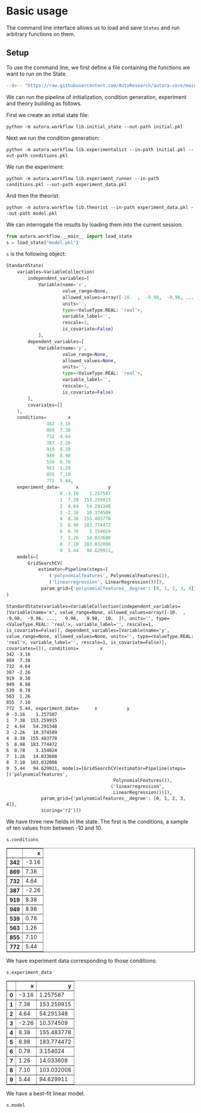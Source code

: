 # Basic usage

The command line interface allows us to load and save `States` and run arbitrary functions on them.

## Setup

To use the command line, we first define a file containing the functions we want to run on the State.

```python title="lib.py"
--8<-- "https://raw.githubusercontent.com/AutoResearch/autora-core/main/docs/cli/basic-usage/lib/python/lib.py"
```

We can run the pipeline of initialization, condition generation, experiment and theory building as follows.

First we create an initial state file:

```shell
python -m autora.workflow lib.initial_state --out-path initial.pkl
```

Next we run the condition generation:


```shell
python -m autora.workflow lib.experimentalist --in-path initial.pkl --out-path conditions.pkl
```

We run the experiment:


```shell
python -m autora.workflow lib.experiment_runner --in-path conditions.pkl --out-path experiment_data.pkl
```

And then the theorist:


```shell
python -m autora.workflow lib.theorist --in-path experiment_data.pkl --out-path model.pkl
```

We can interrogate the results by loading them into the current session.


```python
from autora.workflow.__main__ import load_state
s = load_state("model.pkl")
```

`s` is the following object: 
```python
StandardState(
    variables=VariableCollection(
        independent_variables=[
            Variable(name='x',
                     value_range=None, 
                     allowed_values=array([-10.  ,  -9.98,  -9.96, ...,   9.96,   9.98,  10.  ]), 
                     units='', 
                     type=<ValueType.REAL: 'real'>, 
                     variable_label='', 
                     rescale=1, 
                     is_covariate=False)
            ], 
        dependent_variables=[
            Variable(name='y', 
                     value_range=None, 
                     allowed_values=None, 
                     units='', 
                     type=<ValueType.REAL: 'real'>, 
                     variable_label='', 
                     rescale=1, 
                     is_covariate=False)
        ], 
        covariates=[]
    ), 
    conditions=        x
               342 -3.16
               869  7.38
               732  4.64
               387 -2.26
               919  8.38
               949  8.98
               539  0.78
               563  1.26
               855  7.10
               772  5.44, 
    experiment_data=      x           y
                    0 -3.16    1.257587
                    1  7.38  153.259915
                    2  4.64   54.291348
                    3 -2.26   10.374509
                    4  8.38  155.483778
                    5  8.98  183.774472
                    6  0.78    3.154024
                    7  1.26   14.033608
                    8  7.10  103.032008
                    9  5.44   94.629911, 
    models=[
        GridSearchCV(
            estimator=Pipeline(steps=[
                ('polynomialfeatures', PolynomialFeatures()),
                ('linearregression', LinearRegression())]),
             param_grid={'polynomialfeatures__degree': [0, 1, 2, 3, 4]}, scoring='r2')]
)
```

    StandardState(variables=VariableCollection(independent_variables=[Variable(name='x', value_range=None, allowed_values=array([-10.  ,  -9.98,  -9.96, ...,   9.96,   9.98,  10.  ]), units='', type=<ValueType.REAL: 'real'>, variable_label='', rescale=1, is_covariate=False)], dependent_variables=[Variable(name='y', value_range=None, allowed_values=None, units='', type=<ValueType.REAL: 'real'>, variable_label='', rescale=1, is_covariate=False)], covariates=[]), conditions=        x
    342 -3.16
    869  7.38
    732  4.64
    387 -2.26
    919  8.38
    949  8.98
    539  0.78
    563  1.26
    855  7.10
    772  5.44, experiment_data=      x           y
    0 -3.16    1.257587
    1  7.38  153.259915
    2  4.64   54.291348
    3 -2.26   10.374509
    4  8.38  155.483778
    5  8.98  183.774472
    6  0.78    3.154024
    7  1.26   14.033608
    8  7.10  103.032008
    9  5.44   94.629911, models=[GridSearchCV(estimator=Pipeline(steps=[('polynomialfeatures',
                                            PolynomialFeatures()),
                                           ('linearregression',
                                            LinearRegression())]),
                 param_grid={'polynomialfeatures__degree': [0, 1, 2, 3, 4]},
                 scoring='r2')])



We have three new fields in the state. The first is the conditions, a sample of ten values from between -10 and 10.


```python
s.conditions
```




<div>
<style scoped>
    .dataframe tbody tr th:only-of-type {
        vertical-align: middle;
    }

    .dataframe tbody tr th {
        vertical-align: top;
    }

    .dataframe thead th {
        text-align: right;
    }
</style>
<table border="1" class="dataframe">
  <thead>
    <tr style="text-align: right;">
      <th></th>
      <th>x</th>
    </tr>
  </thead>
  <tbody>
    <tr>
      <th>342</th>
      <td>-3.16</td>
    </tr>
    <tr>
      <th>869</th>
      <td>7.38</td>
    </tr>
    <tr>
      <th>732</th>
      <td>4.64</td>
    </tr>
    <tr>
      <th>387</th>
      <td>-2.26</td>
    </tr>
    <tr>
      <th>919</th>
      <td>8.38</td>
    </tr>
    <tr>
      <th>949</th>
      <td>8.98</td>
    </tr>
    <tr>
      <th>539</th>
      <td>0.78</td>
    </tr>
    <tr>
      <th>563</th>
      <td>1.26</td>
    </tr>
    <tr>
      <th>855</th>
      <td>7.10</td>
    </tr>
    <tr>
      <th>772</th>
      <td>5.44</td>
    </tr>
  </tbody>
</table>
</div>



We have experiment data corresponding to those conditions:


```python
s.experiment_data
```




<div>
<style scoped>
    .dataframe tbody tr th:only-of-type {
        vertical-align: middle;
    }

    .dataframe tbody tr th {
        vertical-align: top;
    }

    .dataframe thead th {
        text-align: right;
    }
</style>
<table border="1" class="dataframe">
  <thead>
    <tr style="text-align: right;">
      <th></th>
      <th>x</th>
      <th>y</th>
    </tr>
  </thead>
  <tbody>
    <tr>
      <th>0</th>
      <td>-3.16</td>
      <td>1.257587</td>
    </tr>
    <tr>
      <th>1</th>
      <td>7.38</td>
      <td>153.259915</td>
    </tr>
    <tr>
      <th>2</th>
      <td>4.64</td>
      <td>54.291348</td>
    </tr>
    <tr>
      <th>3</th>
      <td>-2.26</td>
      <td>10.374509</td>
    </tr>
    <tr>
      <th>4</th>
      <td>8.38</td>
      <td>155.483778</td>
    </tr>
    <tr>
      <th>5</th>
      <td>8.98</td>
      <td>183.774472</td>
    </tr>
    <tr>
      <th>6</th>
      <td>0.78</td>
      <td>3.154024</td>
    </tr>
    <tr>
      <th>7</th>
      <td>1.26</td>
      <td>14.033608</td>
    </tr>
    <tr>
      <th>8</th>
      <td>7.10</td>
      <td>103.032008</td>
    </tr>
    <tr>
      <th>9</th>
      <td>5.44</td>
      <td>94.629911</td>
    </tr>
  </tbody>
</table>
</div>



We have a best-fit linear model.


```python
s.model
```




<style>#sk-container-id-1 {color: black;}#sk-container-id-1 pre{padding: 0;}#sk-container-id-1 div.sk-toggleable {background-color: white;}#sk-container-id-1 label.sk-toggleable__label {cursor: pointer;display: block;width: 100%;margin-bottom: 0;padding: 0.3em;box-sizing: border-box;text-align: center;}#sk-container-id-1 label.sk-toggleable__label-arrow:before {content: "▸";float: left;margin-right: 0.25em;color: #696969;}#sk-container-id-1 label.sk-toggleable__label-arrow:hover:before {color: black;}#sk-container-id-1 div.sk-estimator:hover label.sk-toggleable__label-arrow:before {color: black;}#sk-container-id-1 div.sk-toggleable__content {max-height: 0;max-width: 0;overflow: hidden;text-align: left;background-color: #f0f8ff;}#sk-container-id-1 div.sk-toggleable__content pre {margin: 0.2em;color: black;border-radius: 0.25em;background-color: #f0f8ff;}#sk-container-id-1 input.sk-toggleable__control:checked~div.sk-toggleable__content {max-height: 200px;max-width: 100%;overflow: auto;}#sk-container-id-1 input.sk-toggleable__control:checked~label.sk-toggleable__label-arrow:before {content: "▾";}#sk-container-id-1 div.sk-estimator input.sk-toggleable__control:checked~label.sk-toggleable__label {background-color: #d4ebff;}#sk-container-id-1 div.sk-label input.sk-toggleable__control:checked~label.sk-toggleable__label {background-color: #d4ebff;}#sk-container-id-1 input.sk-hidden--visually {border: 0;clip: rect(1px 1px 1px 1px);clip: rect(1px, 1px, 1px, 1px);height: 1px;margin: -1px;overflow: hidden;padding: 0;position: absolute;width: 1px;}#sk-container-id-1 div.sk-estimator {font-family: monospace;background-color: #f0f8ff;border: 1px dotted black;border-radius: 0.25em;box-sizing: border-box;margin-bottom: 0.5em;}#sk-container-id-1 div.sk-estimator:hover {background-color: #d4ebff;}#sk-container-id-1 div.sk-parallel-item::after {content: "";width: 100%;border-bottom: 1px solid gray;flex-grow: 1;}#sk-container-id-1 div.sk-label:hover label.sk-toggleable__label {background-color: #d4ebff;}#sk-container-id-1 div.sk-serial::before {content: "";position: absolute;border-left: 1px solid gray;box-sizing: border-box;top: 0;bottom: 0;left: 50%;z-index: 0;}#sk-container-id-1 div.sk-serial {display: flex;flex-direction: column;align-items: center;background-color: white;padding-right: 0.2em;padding-left: 0.2em;position: relative;}#sk-container-id-1 div.sk-item {position: relative;z-index: 1;}#sk-container-id-1 div.sk-parallel {display: flex;align-items: stretch;justify-content: center;background-color: white;position: relative;}#sk-container-id-1 div.sk-item::before, #sk-container-id-1 div.sk-parallel-item::before {content: "";position: absolute;border-left: 1px solid gray;box-sizing: border-box;top: 0;bottom: 0;left: 50%;z-index: -1;}#sk-container-id-1 div.sk-parallel-item {display: flex;flex-direction: column;z-index: 1;position: relative;background-color: white;}#sk-container-id-1 div.sk-parallel-item:first-child::after {align-self: flex-end;width: 50%;}#sk-container-id-1 div.sk-parallel-item:last-child::after {align-self: flex-start;width: 50%;}#sk-container-id-1 div.sk-parallel-item:only-child::after {width: 0;}#sk-container-id-1 div.sk-dashed-wrapped {border: 1px dashed gray;margin: 0 0.4em 0.5em 0.4em;box-sizing: border-box;padding-bottom: 0.4em;background-color: white;}#sk-container-id-1 div.sk-label label {font-family: monospace;font-weight: bold;display: inline-block;line-height: 1.2em;}#sk-container-id-1 div.sk-label-container {text-align: center;}#sk-container-id-1 div.sk-container {/* jupyter's `normalize.less` sets `[hidden] { display: none; }` but bootstrap.min.css set `[hidden] { display: none !important; }` so we also need the `!important` here to be able to override the default hidden behavior on the sphinx rendered scikit-learn.org. See: https://github.com/scikit-learn/scikit-learn/issues/21755 */display: inline-block !important;position: relative;}#sk-container-id-1 div.sk-text-repr-fallback {display: none;}</style><div id="sk-container-id-1" class="sk-top-container"><div class="sk-text-repr-fallback"><pre>GridSearchCV(estimator=Pipeline(steps=[(&#x27;polynomialfeatures&#x27;,
                                        PolynomialFeatures()),
                                       (&#x27;linearregression&#x27;,
                                        LinearRegression())]),
             param_grid={&#x27;polynomialfeatures__degree&#x27;: [0, 1, 2, 3, 4]},
             scoring=&#x27;r2&#x27;)</pre><b>In a Jupyter environment, please rerun this cell to show the HTML representation or trust the notebook. <br />On GitHub, the HTML representation is unable to render, please try loading this page with nbviewer.org.</b></div><div class="sk-container" hidden><div class="sk-item sk-dashed-wrapped"><div class="sk-label-container"><div class="sk-label sk-toggleable"><input class="sk-toggleable__control sk-hidden--visually" id="sk-estimator-id-1" type="checkbox" ><label for="sk-estimator-id-1" class="sk-toggleable__label sk-toggleable__label-arrow">GridSearchCV</label><div class="sk-toggleable__content"><pre>GridSearchCV(estimator=Pipeline(steps=[(&#x27;polynomialfeatures&#x27;,
                                        PolynomialFeatures()),
                                       (&#x27;linearregression&#x27;,
                                        LinearRegression())]),
             param_grid={&#x27;polynomialfeatures__degree&#x27;: [0, 1, 2, 3, 4]},
             scoring=&#x27;r2&#x27;)</pre></div></div></div><div class="sk-parallel"><div class="sk-parallel-item"><div class="sk-item"><div class="sk-label-container"><div class="sk-label sk-toggleable"><input class="sk-toggleable__control sk-hidden--visually" id="sk-estimator-id-2" type="checkbox" ><label for="sk-estimator-id-2" class="sk-toggleable__label sk-toggleable__label-arrow">estimator: Pipeline</label><div class="sk-toggleable__content"><pre>Pipeline(steps=[(&#x27;polynomialfeatures&#x27;, PolynomialFeatures()),
                (&#x27;linearregression&#x27;, LinearRegression())])</pre></div></div></div><div class="sk-serial"><div class="sk-item"><div class="sk-serial"><div class="sk-item"><div class="sk-estimator sk-toggleable"><input class="sk-toggleable__control sk-hidden--visually" id="sk-estimator-id-3" type="checkbox" ><label for="sk-estimator-id-3" class="sk-toggleable__label sk-toggleable__label-arrow">PolynomialFeatures</label><div class="sk-toggleable__content"><pre>PolynomialFeatures()</pre></div></div></div><div class="sk-item"><div class="sk-estimator sk-toggleable"><input class="sk-toggleable__control sk-hidden--visually" id="sk-estimator-id-4" type="checkbox" ><label for="sk-estimator-id-4" class="sk-toggleable__label sk-toggleable__label-arrow">LinearRegression</label><div class="sk-toggleable__content"><pre>LinearRegression()</pre></div></div></div></div></div></div></div></div></div></div></div></div>



... which we can plot:


```python
import numpy as np
from matplotlib import pyplot as plt

from lib import ground_truth, noise_std

def plot_results(state):
    x = np.linspace(-10, 10, 100).reshape((-1, 1))
    plt.plot(x, ground_truth(x), label="ground_truth", c="orange")
    plt.fill_between(x.flatten(), ground_truth(x).flatten() + noise_std, ground_truth(x).flatten() - noise_std,
                     alpha=0.3, color="orange")
    
    xi, yi = state.experiment_data["x"], state.experiment_data["y"]
    plt.scatter(xi, yi, label=f"observations")
    
    plt.plot(x, state.model.predict(x), label="model")
    
    plt.legend()

plot_results(s)
```

    /Users/jholla10/Developer/autora-workflow/.venv/lib/python3.8/site-packages/sklearn/base.py:464: UserWarning: X does not have valid feature names, but PolynomialFeatures was fitted with feature names
      warnings.warn(



    
![png](Readme_files/Readme_19_1.png)
    


If we run the experiment for another 3 cycles, we can get results closer to the ground truth. In this example, we overwrite the results file each time the CLI is called.


```python
!cp "model.pkl" "result.pkl"
for i in range(3):
    !python -m autora.workflow lib.experimentalist --in-path "result.pkl" --out-path "result.pkl"
    !python -m autora.workflow lib.experiment_runner --in-path "result.pkl" --out-path "result.pkl"
    !python -m autora.workflow lib.theorist --in-path "result.pkl" --out-path "result.pkl"

```


```python
state_after_three_more_cycles = load_state("result.pkl")
plot_results(state_after_three_more_cycles)
```

    /Users/jholla10/Developer/autora-workflow/.venv/lib/python3.8/site-packages/sklearn/base.py:464: UserWarning: X does not have valid feature names, but PolynomialFeatures was fitted with feature names
      warnings.warn(



    
![png](Readme_files/Readme_22_1.png)
    


We can continue to run for as long as we like, e.g. another 10 cycles:


```python
!cp "result.pkl" "result-10.pkl"
for i in range(10):
    !python -m autora.workflow lib.experimentalist --in-path "result-10.pkl" --out-path "result-10.pkl"
    !python -m autora.workflow lib.experiment_runner --in-path "result-10.pkl" --out-path "result-10.pkl"
    !python -m autora.workflow lib.theorist --in-path "result-10.pkl" --out-path "result-10.pkl"

state_after_ten_more_cycles = load_state("result-10.pkl")

plot_results(state_after_ten_more_cycles)
```

    /Users/jholla10/Developer/autora-workflow/.venv/lib/python3.8/site-packages/sklearn/base.py:464: UserWarning: X does not have valid feature names, but PolynomialFeatures was fitted with feature names
      warnings.warn(



    
![png](Readme_files/Readme_24_1.png)
    

